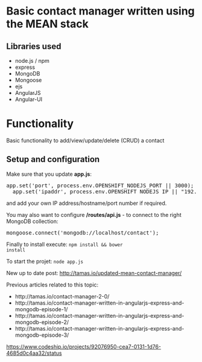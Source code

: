 # Basic contact manager written using the MEAN stack

## Libraries used
<ul>
  <li>node.js / npm</li>
  <li>express</li>
  <li>MongoDB</li>
  <li>Mongoose</li>
  <li>ejs</li>
  <li>AngularJS</li>
  <li>Angular-UI</li>
</ul>

# Functionality
<p>Basic functionality to add/view/update/delete (CRUD) a contact

## Setup and configuration

Make sure that you update <strong>app.js</strong>:
<pre>app.set('port', process.env.OPENSHIFT_NODEJS_PORT || 3000);
  app.set('ipaddr', process.env.OPENSHIFT_NODEJS_IP || "192.168.56.102");</pre>
and add your own IP address/hostname/port number if required.

You may also want to configure <strong>/routes/api.js</strong> - to connect to the right MongoDB collection:

<pre>mongoose.connect('mongodb://localhost/contact');</pre>

Finally to install execute: <code>npm install && bower install</code>

To start the projet: <code>node app.js</code>

New up to date post: http://tamas.io/updated-mean-contact-manager/

Previous articles related to this topic:
<ul>
  <li>http://tamas.io/contact-manager-2-0/</li>
  <li>http://tamas.io/contact-manager-written-in-angularjs-express-and-mongodb-episode-1/</li>
  <li>http://tamas.io/contact-manager-written-in-angularjs-express-and-mongodb-episode-2/</li>
  <li>http://tamas.io/contact-manager-written-in-angularjs-express-and-mongodb-episode-3/</li>
</ul>

https://www.codeship.io/projects/92076950-cea7-0131-1d76-4685d0c4aa32/status
